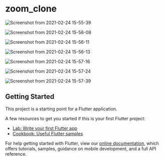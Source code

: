 # zoom_clone

![Screenshot from 2021-02-24 15-55-39](https://user-images.githubusercontent.com/45947877/108991944-b8ba1a00-76be-11eb-8e59-700155f72d86.png)

![Screenshot from 2021-02-24 15-56-08](https://user-images.githubusercontent.com/45947877/108991980-c1125500-76be-11eb-91d7-b8cf193d6a32.png)

![Screenshot from 2021-02-24 15-56-11](https://user-images.githubusercontent.com/45947877/108991999-c66f9f80-76be-11eb-92f7-8813c834f6af.png)

![Screenshot from 2021-02-24 15-56-13](https://user-images.githubusercontent.com/45947877/108992012-cb345380-76be-11eb-833b-1863933b17e7.png)

![Screenshot from 2021-02-24 15-57-16](https://user-images.githubusercontent.com/45947877/108992026-cff90780-76be-11eb-9790-06526c3cdfce.png)

![Screenshot from 2021-02-24 15-57-24](https://user-images.githubusercontent.com/45947877/108992041-d4bdbb80-76be-11eb-8e5c-d7fb26421de9.png)

![Screenshot from 2021-02-24 15-57-39](https://user-images.githubusercontent.com/45947877/108992060-da1b0600-76be-11eb-91c5-c1cbb4c31dd0.png)



## Getting Started

This project is a starting point for a Flutter application.

A few resources to get you started if this is your first Flutter project:

- [Lab: Write your first Flutter app](https://flutter.dev/docs/get-started/codelab)
- [Cookbook: Useful Flutter samples](https://flutter.dev/docs/cookbook)

For help getting started with Flutter, view our
[online documentation](https://flutter.dev/docs), which offers tutorials,
samples, guidance on mobile development, and a full API reference.
